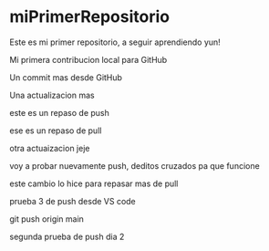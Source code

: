 # miPrimerRepositorio

Este es mi primer repositorio, a seguir aprendiendo yun!

Mi primera contribucion local para GitHub

Un commit mas desde GitHub

Una actualizacion mas

este es un repaso de push 

ese es un repaso de pull

otra actuaizacion jeje

voy a probar nuevamente push, deditos cruzados pa que funcione

este cambio lo hice para repasar mas de pull

prueba 3 de push desde VS code

git push origin main

segunda prueba de push dia 2

